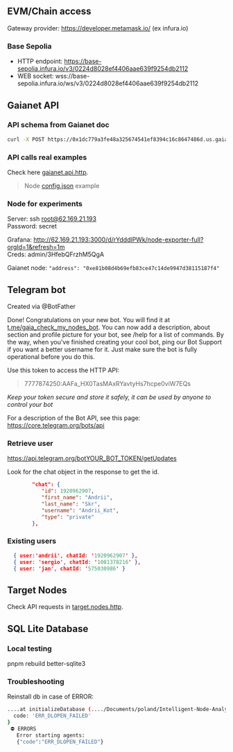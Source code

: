 ## EVM/Chain access

Gateway provider: https://developer.metamask.io/ (ex infura.io)

### Base Sepolia

- HTTP endpoint: <https://base-sepolia.infura.io/v3/0224d8028ef4406aae639f9254db2112>
- WEB socket: wss://base-sepolia.infura.io/ws/v3/0224d8028ef4406aae639f9254db2112

## Gaianet API

### API schema from Gaianet doc

```bash
curl -X POST https://0x1dc779a3fe48a325674541ef8394c16c8647486d.us.gaianet.network/v1/chat/completions  -H 'accept: application/json'  -H 'Content-Type: application/json' -d '{"messages":[{"role":"system", "content": "You are a helpful assistant."}, {"role":"user", "content": "Where is Paris?"}]}'
```

### API calls real examples

Check here [gaianet.api.http](/api/gaianet.api.http).

> Node [config.json](/gaianet_config.json) example

### Node for experiments

Server: ssh root@62.169.21.193  
Password: secret  

Grafana: <http://62.169.21.193:3000/d/rYdddlPWk/node-exporter-full?orgId=1&refresh=1m>  
Creds: admin/3HfebQFrzhM5QgA

Gaianet node: `"address": "0xe81b08d4b69efb83ce47c14de9947d38115187f4"`

## Telegram bot

Created via @BotFather

Done! Congratulations on your new bot. You will find it at [t.me/gaia_check_my_nodes_bot](t.me/gaia_check_my_nodes_bot). You can now add a description, about section and profile picture for your bot, see /help for a list of commands. By the way, when you've finished creating your cool bot, ping our Bot Support if you want a better username for it. Just make sure the bot is fully operational before you do this.

Use this token to access the HTTP API:

> 7777874250:AAFa_HX0TasMAxRYavtyHs7hcpe0viW7EQs

*Keep your token secure and store it safely, it can be used by anyone to control your bot*

For a description of the Bot API, see this page: https://core.telegram.org/bots/api

### Retrieve user

https://api.telegram.org/botYOUR_BOT_TOKEN/getUpdates

Look for the chat object in the response to get the id.

```json
        "chat": {
           "id": 1920962907,
           "first_name": "Andrii",
           "last_name": "Skr",
           "username": "Andrii_Kot",
           "type": "private"
        },
```

### Existing users

```json
  { user:'andrii', chatId: '1920962907' },
  { user: 'sergio', chatId: '1081378216' },
  { user: 'jan', chatId: '575030986' }
```

## Target Nodes

Check API requests in [target.nodes.http](/api/target.nodes.http).

## SQL Lite Database

### Local testing

pnpm rebuild better-sqlite3

### Troubleshooting

Reinstall db in case of ERROR:

```bash
....at initializeDatabase (..../Documents/poland/Intelligent-Node-Analyser/alberta/src/index.ts:210:46) {
  code: 'ERR_DLOPEN_FAILED'
}
 ⛔ ERRORS
   Error starting agents: 
   {"code":"ERR_DLOPEN_FAILED"}
```
